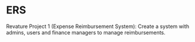 # ERS
Revature Project 1 (Expense Reimbursement System): Create a system with admins, users and finance managers to manage reimbursements. 
